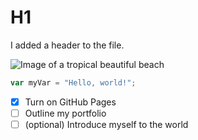 # H1
I added a header to the file.

![Image of a tropical beautiful beach](https://wallpaperaccess.com/full/424849.jpg)

``` javascript
var myVar = "Hello, world!";
```
- [x] Turn on GitHub Pages
- [ ] Outline my portfolio
- [ ] \(optional) Introduce myself to the world
